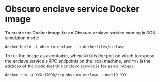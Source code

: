 # Obscuro enclave service Docker image

To create the Docker image for an Obscuro enclave service running in SGX simulation mode:

    docker build -t obscuro_enclave - < dockerfiles/enclave

To run the image as a container, where `XXXX` is the port on which to expose the enclave service's RPC endpoints on the 
local machine, and `YYY` is the address of the node that this enclave service is for as an integer:

    docker run -p XXX:11000/tcp obscuro_enclave --nodeID YYY